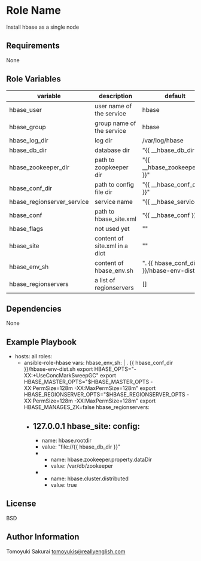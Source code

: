 Role Name
=========

Install hbase as a single node

Requirements
------------

None

Role Variables
--------------

| variable | description | default |
|----------|-------------|---------|
| hbase\_user           | user name of the service | hbase |
| hbase\_group          | group name of the service | hbase |
| hbase\_log\_dir       | log dir | /var/log/hbase |
| hbase\_db\_dir        | database dir | "{{ \_\_hbase\_db\_dir }}" |
| hbase\_zookeeper\_dir | path to zoopkeeper dir | "{{ \_\_hbase\_zookeeper\_dir }}" |
| hbase\_conf\_dir      | path to config file dir | "{{ \_\_hbase\_conf\_dir }}" |
| hbase\_regionserver\_service | service name | "{{ \_\_hbase\_service }}" |
| hbase\_conf           | path to hbase\_site.xml | "{{ \_\_hbase\_conf }}" |
| hbase\_flags          | not used yet | "" |
| hbase\_site           | content of site.xml in a dict | "" |
| hbase\_env\_sh        | content of hbase\_env.sh | ". {{ hbase\_conf\_dir }}/hbase-env-dist.sh" |
| hbase\_regionservers  | a list of regionservers | [] |

Dependencies
------------

None

Example Playbook
----------------

- hosts: all
  roles:
    - ansible-role-hbase
  vars:
    hbase_env_sh: |
      . {{ hbase_conf_dir }}/hbase-env-dist.sh
      export HBASE_OPTS="-XX:+UseConcMarkSweepGC"
      export HBASE_MASTER_OPTS="$HBASE_MASTER_OPTS -XX:PermSize=128m -XX:MaxPermSize=128m"
      export HBASE_REGIONSERVER_OPTS="$HBASE_REGIONSERVER_OPTS -XX:PermSize=128m -XX:MaxPermSize=128m"
      export HBASE_MANAGES_ZK=false
    hbase_regionservers:
      - 127.0.0.1
    hbase_site:
      config:
        -
          - name: hbase.rootdir
          - value: "file://{{ hbase_db_dir }}"
        -
          - name: hbase.zookeeper.property.dataDir
          - value: /var/db/zookeeper
        -
          - name: hbase.cluster.distributed
          - value: true

License
-------

BSD

Author Information
------------------

Tomoyuki Sakurai <tomoyukis@reallyenglish.com>
